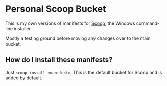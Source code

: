 # Personal Scoop Bucket

This is my own versions of manifests for [Scoop](https://scoop.sh), the Windows command-line installer.

Mostly a testing ground before moving any changes over to the main bucket.

How do I install these manifests?
---------------------------------

Just `scoop install <manifest>`. This is the default bucket for Scoop and is added by default.
